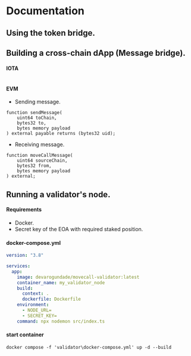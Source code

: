 # Documentation

## Using the token bridge.

## Building a cross-chain dApp (Message bridge).

#### IOTA

```move

```

#### EVM

- Sending message.

```solidity
function sendMessage(
    uint64 toChain,
    bytes32 to,
    bytes memory payload
) external payable returns (bytes32 uid);
```

- Receiving message.

```solidity
function moveCallMessage(
    uint64 sourceChain,
    bytes32 from,
    bytes memory payload
) external;
```

## Running a validator's node.

#### Requirements

- Docker.
- Secret key of the EOA with required staked position.

#### docker-compose.yml

```yml
version: "3.8"

services:
  app:
    image: devarogundade/movecall-validator:latest
    container_name: my_validator_node
    build:
      context: .
      dockerfile: Dockerfile
    environment:
      - NODE_URL=
      - SECRET_KEY=
    command: npx nodemon src/index.ts
```

#### start container

```
docker compose -f 'validator\docker-compose.yml' up -d --build
```
